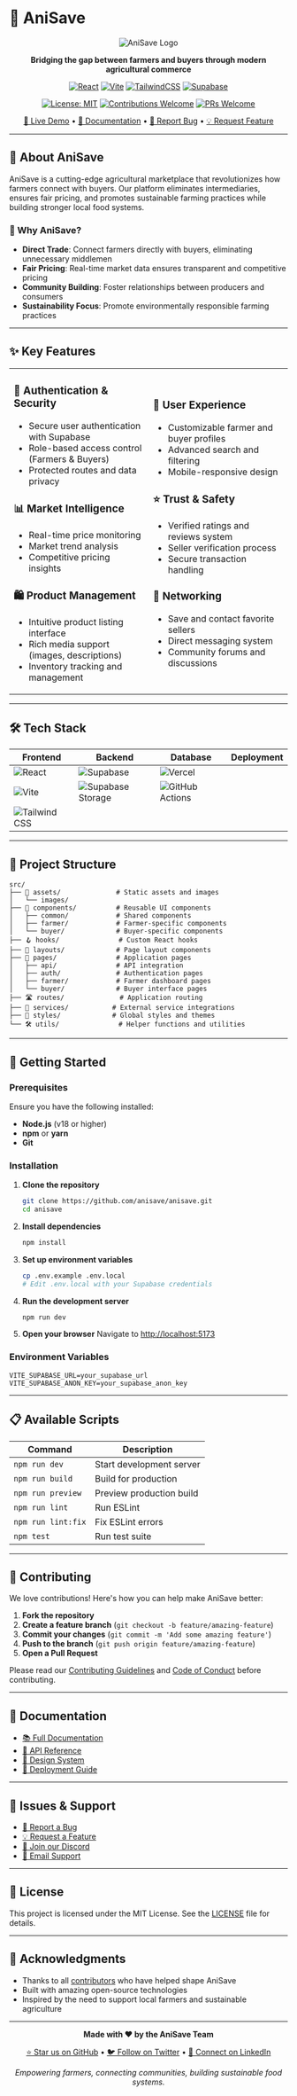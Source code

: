 # 🌱 AniSave

<div align="center">

![AniSave Logo](https://via.placeholder.com/200x80/3ECF8E/FFFFFF?text=AniSave)

**Bridging the gap between farmers and buyers through modern agricultural commerce**

[![React](https://img.shields.io/badge/React-20232A?style=for-the-badge&logo=react&logoColor=61DAFB)](https://reactjs.org/)
[![Vite](https://img.shields.io/badge/Vite-646CFF?style=for-the-badge&logo=vite&logoColor=FFD62E)](https://vitejs.dev/)
[![TailwindCSS](https://img.shields.io/badge/TailwindCSS-38B2AC?style=for-the-badge&logo=tailwind-css&logoColor=white)](https://tailwindcss.com/)
[![Supabase](https://img.shields.io/badge/Supabase-3ECF8E?style=for-the-badge&logo=supabase&logoColor=white)](https://supabase.com/)

[![License: MIT](https://img.shields.io/badge/License-MIT-yellow.svg?style=for-the-badge)](https://opensource.org/licenses/MIT)
[![Contributions Welcome](https://img.shields.io/badge/contributions-welcome-brightgreen.svg?style=for-the-badge)](CONTRIBUTING.md)
[![PRs Welcome](https://img.shields.io/badge/PRs-welcome-brightgreen.svg?style=for-the-badge)](http://makeapullrequest.com)

[🚀 Live Demo](https://anisave.demo) • [📖 Documentation](https://docs.anisave.com) • [🐛 Report Bug](https://github.com/anisave/anisave/issues) • [💡 Request Feature](https://github.com/anisave/anisave/issues)

</div>

---

## 🎯 About AniSave

AniSave is a cutting-edge agricultural marketplace that revolutionizes how farmers connect with buyers. Our platform eliminates intermediaries, ensures fair pricing, and promotes sustainable farming practices while building stronger local food systems.

### 🌟 Why AniSave?

- **Direct Trade**: Connect farmers directly with buyers, eliminating unnecessary middlemen
- **Fair Pricing**: Real-time market data ensures transparent and competitive pricing
- **Community Building**: Foster relationships between producers and consumers
- **Sustainability Focus**: Promote environmentally responsible farming practices

---

## ✨ Key Features

<table>
<tr>
<td width="50%">

### 🔐 **Authentication & Security**
- Secure user authentication with Supabase
- Role-based access control (Farmers & Buyers)
- Protected routes and data privacy

### 📊 **Market Intelligence**
- Real-time price monitoring
- Market trend analysis
- Competitive pricing insights

### 🛍️ **Product Management**
- Intuitive product listing interface
- Rich media support (images, descriptions)
- Inventory tracking and management

</td>
<td width="50%">

### 👥 **User Experience**
- Customizable farmer and buyer profiles
- Advanced search and filtering
- Mobile-responsive design

### ⭐ **Trust & Safety**
- Verified ratings and reviews system
- Seller verification process
- Secure transaction handling

### 🤝 **Networking**
- Save and contact favorite sellers
- Direct messaging system
- Community forums and discussions

</td>
</tr>
</table>

---

## 🛠️ Tech Stack

<div align="center">

| Frontend | Backend | Database | Deployment |
|----------|---------|----------|------------|
| ![React](https://img.shields.io/badge/React-61DAFB?style=flat&logo=react&logoColor=black) | ![Supabase](https://img.shields.io/badge/Supabase-3ECF8E?style=flat&logo=supabase&logoColor=white) | ![Vercel](https://img.shields.io/badge/Vercel-000000?style=flat&logo=vercel&logoColor=white) |
| ![Vite](https://img.shields.io/badge/Vite-646CFF?style=flat&logo=vite&logoColor=white) | ![Supabase Storage](https://img.shields.io/badge/Supabase_Storage-3ECF8E?style=flat&logo=supabase&logoColor=white) | ![GitHub Actions](https://img.shields.io/badge/GitHub_Actions-2088FF?style=flat&logo=github-actions&logoColor=white) |
| ![Tailwind CSS](https://img.shields.io/badge/Tailwind_CSS-38B2AC?style=flat&logo=tailwind-css&logoColor=white) | | |

</div>

---

## 📁 Project Structure

```
src/
├── 🎨 assets/              # Static assets and images
│   └── images/
├── 🧩 components/          # Reusable UI components
│   ├── common/            # Shared components
│   ├── farmer/            # Farmer-specific components
│   └── buyer/             # Buyer-specific components
├── 🪝 hooks/               # Custom React hooks
├── 📐 layouts/             # Page layout components
├── 📄 pages/               # Application pages
│   ├── api/               # API integration
│   ├── auth/              # Authentication pages
│   ├── farmer/            # Farmer dashboard pages
│   └── buyer/             # Buyer interface pages
├── 🛣️ routes/              # Application routing
├── 🔧 services/           # External service integrations
├── 🎨 styles/             # Global styles and themes
└── 🛠️ utils/               # Helper functions and utilities
```

---

## 🚀 Getting Started

### Prerequisites

Ensure you have the following installed:
- **Node.js** (v18 or higher)
- **npm** or **yarn**
- **Git**

### Installation

1. **Clone the repository**
   ```bash
   git clone https://github.com/anisave/anisave.git
   cd anisave
   ```

2. **Install dependencies**
   ```bash
   npm install
   ```

3. **Set up environment variables**
   ```bash
   cp .env.example .env.local
   # Edit .env.local with your Supabase credentials
   ```

4. **Run the development server**
   ```bash
   npm run dev
   ```

5. **Open your browser**
   Navigate to [http://localhost:5173](http://localhost:5173)

### Environment Variables

```env
VITE_SUPABASE_URL=your_supabase_url
VITE_SUPABASE_ANON_KEY=your_supabase_anon_key
```

---

## 📋 Available Scripts

| Command | Description |
|---------|-------------|
| `npm run dev` | Start development server |
| `npm run build` | Build for production |
| `npm run preview` | Preview production build |
| `npm run lint` | Run ESLint |
| `npm run lint:fix` | Fix ESLint errors |
| `npm test` | Run test suite |

---

## 🤝 Contributing

We love contributions! Here's how you can help make AniSave better:

1. **Fork the repository**
2. **Create a feature branch** (`git checkout -b feature/amazing-feature`)
3. **Commit your changes** (`git commit -m 'Add some amazing feature'`)
4. **Push to the branch** (`git push origin feature/amazing-feature`)
5. **Open a Pull Request**

Please read our [Contributing Guidelines](CONTRIBUTING.md) and [Code of Conduct](CODE_OF_CONDUCT.md) before contributing.

---

## 📖 Documentation

- [📚 Full Documentation](https://docs.anisave.com)
- [🎯 API Reference](https://docs.anisave.com/api)
- [🎨 Design System](https://docs.anisave.com/design)
- [🔧 Deployment Guide](https://docs.anisave.com/deployment)

---

## 🐛 Issues & Support

- [🐛 Report a Bug](https://github.com/anisave/anisave/issues/new?template=bug_report.md)
- [💡 Request a Feature](https://github.com/anisave/anisave/issues/new?template=feature_request.md)
- [💬 Join our Discord](https://discord.gg/anisave)
- [📧 Email Support](mailto:support@anisave.com)

---

## 📜 License

This project is licensed under the MIT License. See the [LICENSE](LICENSE) file for details.

---

## 🙏 Acknowledgments

- Thanks to all [contributors](https://github.com/anisave/anisave/contributors) who have helped shape AniSave
- Built with amazing open-source technologies
- Inspired by the need to support local farmers and sustainable agriculture

---

<div align="center">

**Made with ❤️ by the AniSave Team**

[⭐ Star us on GitHub](https://github.com/anisave/anisave) • [🐦 Follow on Twitter](https://twitter.com/anisave) • [💼 Connect on LinkedIn](https://linkedin.com/company/anisave)

*Empowering farmers, connecting communities, building sustainable food systems.*

</div>